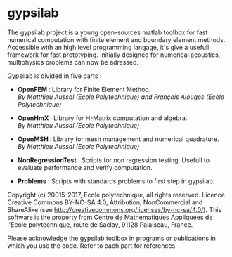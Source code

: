 # gypsilab
The gypsilab project is a young open-sources matlab toolbox for fast numerical computation with finite element and boundary element methods. Accessible with an high level programming langage, it's give a usefull framework for fast prototyping. Initially designed for numerical acoustics, multiphysics problems can now be adressed. 

   Gypsilab is divided in five parts :
 
 - <b> OpenFEM </b> : Library for Finite Element Method.
</br> <i>By Matthieu Aussal (Ecole Polytechnique) and François Alouges (Ecole Polytechnique) </i>
 
 - <b> OpenHmX </b>  : Library for H-Matrix computation and algebra.
 </br> <i> By Matthieu Aussal (Ecole Polytechnique) </i>
 
 - <b> OpenMSH </b>  : Library for mesh management and numerical quadrature.
 </br> <i> By Matthieu Aussal (Ecole Polytechnique) </i>
 
 - <b>NonRegressionTest</b> : Scripts for non regression testing. Usefull to evaluate
 performance and verify computation.
 
 - <b>Problems</b> : Scripts with standards problems to first step in gypsilab. 
                                                                        
Copyright (c) 20015-2017, Ecole polytechnique, all rights reserved. Licence Creative Commons BY-NC-SA 4.0, Attribution, NonCommercial and ShareAlike (see http://creativecommons.org/licenses/by-nc-sa/4.0/). This software is the property from Centre de Mathematiques Appliquees de l'Ecole polytechnique, route de Saclay, 91128 Palaiseau, France.    
                                                             
Please acknowledge the gypsilab toolbox in programs or publications in which you use the code. Refer to each part for references.  
 
